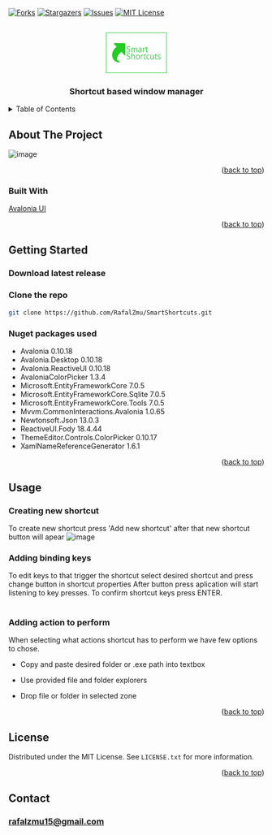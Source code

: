 [![Forks][forks-shield]][forks-url]
[![Stargazers][stars-shield]][stars-url]
[![Issues][issues-shield]][issues-url]
[![MIT License][license-shield]][license-url]
<a name="readme-top"></a>


<!-- PROJECT LOGO -->
<br />
<div align="center">
  <a href="https://github.com/RafalZmu/SmartShortcuts">
    <img src="SmartShortcuts/Assets/logo.png" alt="Logo" width="120" height="80">
  </a>

<h3 align="center">Shortcut based window manager</h3>
</div>



<!-- TABLE OF CONTENTS -->
<details>
  <summary>Table of Contents</summary>
  <ol>
    <li>
      <a href="#about-the-project">About The Project</a>
      <ul>
        <li><a href="#built-with">Built With</a></li>
      </ul>
    </li>
    <li><a href="#getting-started">Getting Started</a></li>
    <li><a href="#usage">Usage</a></li>
    <li><a href="#license">License</a></li>
    <li><a href="#contact">Contact</a></li>
  </ol>
</details>



<!-- ABOUT THE PROJECT -->
## About The Project

![image](https://github.com/RafalZmu/SmartShortcuts/assets/36961066/18392042-d0fe-48db-97ce-fcec2307b91b)


<p align="right">(<a href="#readme-top">back to top</a>)</p>



### Built With

<a href="https://avaloniaui.net/">Avalonia UI</a>


<p align="right">(<a href="#readme-top">back to top</a>)</p>



<!-- GETTING STARTED -->
## Getting Started
### Download latest release

### Clone the repo
   ```sh
   git clone https://github.com/RafalZmu/SmartShortcuts.git
   ```
### Nuget packages used
 - Avalonia                                  0.10.18 
 - Avalonia.Desktop                          0.10.18
 - Avalonia.ReactiveUI                       0.10.18   
 - AvaloniaColorPicker                       1.3.4    
 - Microsoft.EntityFrameworkCore             7.0.5     
 - Microsoft.EntityFrameworkCore.Sqlite      7.0.5      
 - Microsoft.EntityFrameworkCore.Tools       7.0.5      
 - Mvvm.CommonInteractions.Avalonia          1.0.65    
 - Newtonsoft.Json                           13.0.3  
 - ReactiveUI.Fody                           18.4.44    
 - ThemeEditor.Controls.ColorPicker          0.10.17    
 - XamlNameReferenceGenerator                1.6.1   

<p align="right">(<a href="#readme-top">back to top</a>)</p>



<!-- USAGE EXAMPLES -->
## Usage
### Creating new shortcut
To create new shortcut press 'Add new shortcut' after that new shortcut button will apear
![image](https://github.com/RafalZmu/SmartShortcuts/assets/36961066/58f9eb51-1c28-4f2b-8863-82b4b73cc0f4)
</br>
### Adding binding keys
To edit keys to that trigger the shortcut select desired shortcut and press change button in shortcut properties 
After button press aplication will start listening to key presses. To confirm shortcut keys press ENTER.
</br>
</br>
### Adding action to perform
When selecting what actions shortcut has to perform we have few options to chose.
 - Copy and paste desired folder or .exe path into textbox

 - Use provided file and folder explorers

 - Drop file or folder in selected zone 

<p align="right">(<a href="#readme-top">back to top</a>)</p>

<!-- LICENSE -->
## License

Distributed under the MIT License. See `LICENSE.txt` for more information.

<p align="right">(<a href="#readme-top">back to top</a>)</p>

## Contact
### rafalzmu15@gmail.com


<!-- MARKDOWN LINKS & IMAGES -->
<!-- https://www.markdownguide.org/basic-syntax/#reference-style-links -->
[contributors-shield]: https://img.shields.io/github/contributors/RafalZmu/SmartShortcuts.svg?style=for-the-badge
[contributors-url]: https://github.com/RafalZmu/SmartShortcuts/graphs/contributors
[forks-shield]: https://img.shields.io/github/forks/RafalZmu/SmartShortcuts.svg?style=for-the-badge
[forks-url]: https://github.com/RafalZmu/SmartShortcuts/network/members
[stars-shield]: https://img.shields.io/github/stars/RafalZmu/SmartShortcuts.svg?style=for-the-badge
[stars-url]: https://github.com/RafalZmu/SmartShortcuts/stargazers
[issues-shield]: https://img.shields.io/github/issues/RafalZmu/SmartShortcuts.svg?style=for-the-badge
[issues-url]: https://github.com/RafalZmu/SmartShortcuts/issues
[license-shield]: https://img.shields.io/github/license/RafalZmu/SmartShortcuts.svg?style=for-the-badge
[license-url]: https://github.com/RafalZmu/SmartShortcuts/blob/master/LICENSE.txt
[product-screenshot]: images/screenshot.png
